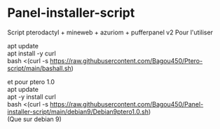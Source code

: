 # Panel-installer-script
Script pterodactyl + mineweb + azuriom + pufferpanel v2
Pour l'utiliser

apt update  
apt install -y curl  
bash <(curl -s https://raw.githubusercontent.com/Bagou450/Ptero-script/main/bashall.sh)  
  
  
 et pour ptero 1.0  
 apt update   
 apt -y install curl  
 bash <(curl -s https://raw.githubusercontent.com/Bagou450/Panel-installer-script/main/debian9/Debian9ptero1.0.sh)  
 (Que sur debian 9)
